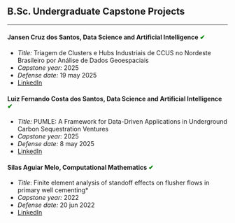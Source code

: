 ## B.Sc. Undergraduate Capstone Projects
---

#### Jansen Cruz dos Santos, Data Science and Artificial Intelligence <span style="color:green"> &#10004; </span>
- *Title:* Triagem de Clusters e Hubs Industriais de CCUS no Nordeste Brasileiro por Análise de Dados Geoespaciais
- *Capstone year:* 2025
- *Defense date:* 19 may 2025
- [LinkedIn](https://www.linkedin.com/in/jansen-souza-ab45291b/)


#### Luiz Fernando Costa dos Santos, Data Science and Artificial Intelligence <span style="color:green"> &#10004; </span>
- *Title:* PUMLE: A Framework for Data-Driven Applications in Underground Carbon Sequestration Ventures
- *Capstone year:* 2025
- *Defense date:* 8 may 2025
- [LinkedIn](https://www.linkedin.com/in/luiz-fernando632/)


#### Silas Aguiar Melo, Computational Mathematics <span style="color:green"> &#10004; </span>
- *Title*: Finite element analysis of standoff effects on flusher flows in primary well cementing*
- *Capstone year:* 2022
- *Defense date:* 20 jun 2022
- [LinkedIn](https://www.linkedin.com/in/silas-melo-746a4815a/)
